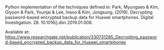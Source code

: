 Python implementation of the techniques defined in:
Park, Myungseo & Kim, Giyoon & Park, Younjai & Lee, Insoo & Kim, Jongsung. (2019). Decrypting password-based encrypted backup data for Huawei smartphones. Digital Investigation. 28. 10.1016/j.diin.2019.01.008. 

Available at:
https://www.researchgate.net/publication/330731285_Decrypting_password-based_encrypted_backup_data_for_Huawei_smartphones